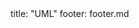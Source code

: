 <frontmatter>
title: "UML"
footer: footer.md
</frontmatter>

<include src="container-inPage-asFlat.md" boilerplate />